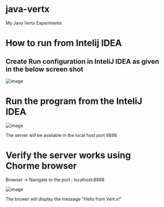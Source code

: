 # java-vertx
My Java Vertx Experiments

# How to run from Intelij IDEA

## Create Run configuration in InteliJ IDEA as given in the below screen shot

![image](https://user-images.githubusercontent.com/7480983/188320730-9bc58fa4-4101-46af-9eef-9c93fe9c2043.png)

# Run the program from the InteliJ IDEA
![image](https://user-images.githubusercontent.com/7480983/188320812-f1e4092f-a66a-4f7e-a1ea-f057c0f98933.png)

The server will be available in the local host port 8888

# Verify the server works using Chorme browser

Browser -> Navigate to the port : localhost:8888

![image](https://user-images.githubusercontent.com/7480983/188320855-f1a674ee-8d90-4530-9987-e2c7722d9775.png)


The brower will display the message "Hello from Vert.x!"


